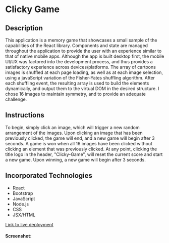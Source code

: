 # Clicky Game

## Description
This application is a memory game that showcases a small sample of the capabilities of the React library. Components and state are managed throughout the application to provide the user with an experience similar to that of native mobile apps. Although the app is built desktop first, the mobile UI/UX was factored into the development process, and thus provides a satisfactory experience across devices/platforms. The array of cartoons images is shuffled at each page loading, as well as at each image selection, using a javaScript variation of the Fisher-Yates shuffling algorithm. After each shuffling event, the resulting array is used to build the elements dynamically, and output them to the virtual DOM in the desired structure. I chose 16 images to maintain symmetry, and to provide an adequate challenge. 

## Instructions
To begin, simply click an image, which will trigger a new random arrangement of the images. Upon clicking an image that has been previously clicked, the game will end, and a new game will begin after 3 seconds. A game is won when all 16 images have been clicked without clicking an element that was previously clicked. At any point, clicking the title logo in the header, "Clicky-Game", will reset the current score and start a new game. Upon winning, a new game will begin after 3 seconds.  

## Incorporated Technologies
* React
* Bootstrap
* JavaScript
* Node.js
* CSS
* JSX/HTML

[Link to live deployment](https://chrisjones0517.github.io/clicky-game/)

#### Screenshot:
